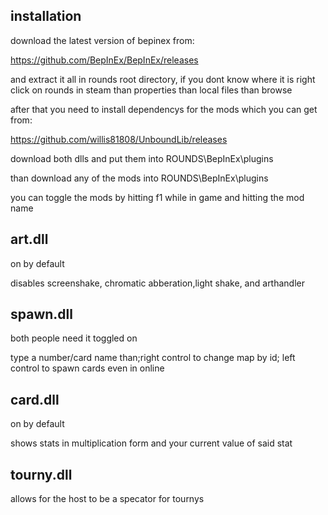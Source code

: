 ## installation

download the latest version of bepinex from:

https://github.com/BepInEx/BepInEx/releases

and extract it all in rounds root directory, if you dont know where it is right click on rounds in steam than properties than local files than browse

after that you need to install dependencys for the mods which you can get from:

https://github.com/willis81808/UnboundLib/releases

download both dlls and put them into ROUNDS\BepInEx\plugins

than download any of the mods into ROUNDS\BepInEx\plugins

you can toggle the mods by hitting f1 while in game and hitting the mod name

## art.dll

on by default

disables screenshake, chromatic abberation,light shake, and arthandler

## spawn.dll

both people need it toggled on

type a number/card name than;right control to change map by id; left control to spawn cards even in online

## card.dll

on by default

shows stats in multiplication form and your current value of said stat

## tourny.dll

allows for the host to be a specator for tournys
